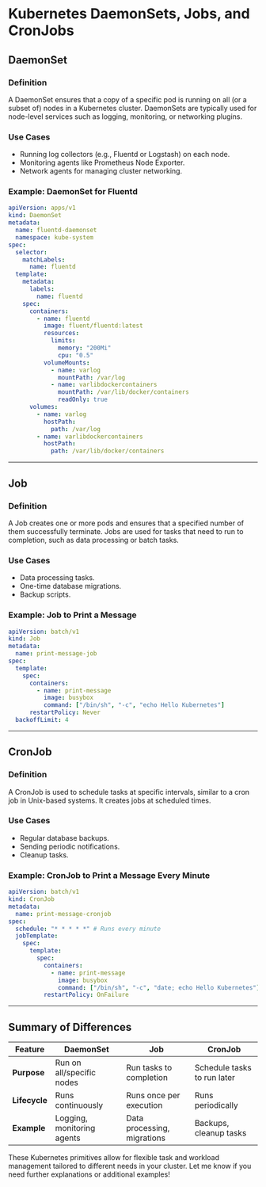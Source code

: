 # Kubernetes DaemonSets, Jobs, and CronJobs

## DaemonSet

### Definition
A DaemonSet ensures that a copy of a specific pod is running on all (or a subset of) nodes in a Kubernetes cluster. DaemonSets are typically used for node-level services such as logging, monitoring, or networking plugins.

### Use Cases
- Running log collectors (e.g., Fluentd or Logstash) on each node.
- Monitoring agents like Prometheus Node Exporter.
- Network agents for managing cluster networking.

### Example: DaemonSet for Fluentd
```yaml
apiVersion: apps/v1
kind: DaemonSet
metadata:
  name: fluentd-daemonset
  namespace: kube-system
spec:
  selector:
    matchLabels:
      name: fluentd
  template:
    metadata:
      labels:
        name: fluentd
    spec:
      containers:
        - name: fluentd
          image: fluent/fluentd:latest
          resources:
            limits:
              memory: "200Mi"
              cpu: "0.5"
          volumeMounts:
            - name: varlog
              mountPath: /var/log
            - name: varlibdockercontainers
              mountPath: /var/lib/docker/containers
              readOnly: true
      volumes:
        - name: varlog
          hostPath:
            path: /var/log
        - name: varlibdockercontainers
          hostPath:
            path: /var/lib/docker/containers
```

---

## Job

### Definition
A Job creates one or more pods and ensures that a specified number of them successfully terminate. Jobs are used for tasks that need to run to completion, such as data processing or batch tasks.

### Use Cases
- Data processing tasks.
- One-time database migrations.
- Backup scripts.

### Example: Job to Print a Message
```yaml
apiVersion: batch/v1
kind: Job
metadata:
  name: print-message-job
spec:
  template:
    spec:
      containers:
        - name: print-message
          image: busybox
          command: ["/bin/sh", "-c", "echo Hello Kubernetes"]
      restartPolicy: Never
  backoffLimit: 4
```

---

## CronJob

### Definition
A CronJob is used to schedule tasks at specific intervals, similar to a cron job in Unix-based systems. It creates jobs at scheduled times.

### Use Cases
- Regular database backups.
- Sending periodic notifications.
- Cleanup tasks.

### Example: CronJob to Print a Message Every Minute
```yaml
apiVersion: batch/v1
kind: CronJob
metadata:
  name: print-message-cronjob
spec:
  schedule: "* * * * *" # Runs every minute
  jobTemplate:
    spec:
      template:
        spec:
          containers:
            - name: print-message
              image: busybox
              command: ["/bin/sh", "-c", "date; echo Hello Kubernetes"]
          restartPolicy: OnFailure
```

---

## Summary of Differences

| Feature     | DaemonSet                      | Job                          | CronJob                     |
|-------------|--------------------------------|------------------------------|-----------------------------|
| **Purpose** | Run on all/specific nodes      | Run tasks to completion      | Schedule tasks to run later |
| **Lifecycle**| Runs continuously             | Runs once per execution      | Runs periodically           |
| **Example** | Logging, monitoring agents     | Data processing, migrations  | Backups, cleanup tasks      |

These Kubernetes primitives allow for flexible task and workload management tailored to different needs in your cluster. Let me know if you need further explanations or additional examples!
